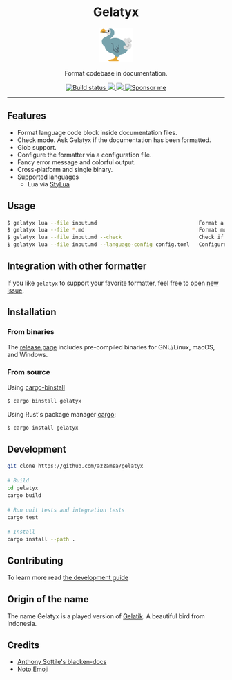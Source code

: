 <div align="center">
  <h1>Gelatyx</h1>

<img src='docs/bird.svg' width=80px />

Format codebase in documentation.

<a href="https://github.com/azzamsa/gelatyx/workflows/ci.yml">
    <img src="https://github.com/azzamsa/gelatyx/workflows/ci/badge.svg" alt="Build status" />
  </a>

<a href="https://crates.io/crates/gelatyx">
    <img src="https://img.shields.io/crates/v/gelatyx.svg">
  </a>

<a href=" https://docs.rs/gelatyx/">
    <img src="https://docs.rs/gelatyx/badge.svg">
  </a>

<a href="https://azzamsa.com/support/">
    <img alt="Sponsor me" src="https://img.shields.io/badge/Sponsor%20Me-%F0%9F%92%96-ff69b4">
  </a>

</div>

---

## Features

- Format language code block inside documentation files.
- Check mode. Ask Gelatyx if the documentation has been formatted.
- Glob support.
- Configure the formatter via a configuration file.
- Fancy error message and colorful output.
- Cross-platform and single binary.
- Supported languages
  - Lua via [StyLua](https://github.com/JohnnyMorganz/StyLua)

## Usage

```bash
$ gelatyx lua --file input.md                                 Format a file with lua formatter
$ gelatyx lua --file *.md                                     Format multiple files ...
$ gelatyx lua --file input.md --check                         Check if the docs has been formatted.
$ gelatyx lua --file input.md --language-config config.toml   Configure the formatter.
```

## Integration with other formatter

If you like `gelatyx` to support your favorite formatter, feel free to open [new issue](https://github.com/azzamsa/gelatyx/issues/new).

## Installation

### From binaries

The [release page](https://github.com/azzamsa/gelatyx/releases) includes
pre-compiled binaries for GNU/Linux, macOS, and Windows.

### From source

Using [cargo-binstall](https://github.com/cargo-bins/cargo-binstall)

```bash
$ cargo binstall gelatyx
```

Using Rust's package manager [cargo](https://github.com/rust-lang/cargo):

```bash
$ cargo install gelatyx
```

## Development

```bash
git clone https://github.com/azzamsa/gelatyx

# Build
cd gelatyx
cargo build

# Run unit tests and integration tests
cargo test

# Install
cargo install --path .
```

## Contributing

To learn more read [the development guide](docs/dev/README.md)

## Origin of the name

The name Gelatyx is a played version of [Gelatik](https://id.wikipedia.org/wiki/Gelatik). A beautiful bird from Indonesia.

## Credits

- [Anthony Sottile's blacken-docs](https://github.com/asottile/blacken-docs)
- [Noto Emoji](https://github.com/googlefonts/noto-emoji)
